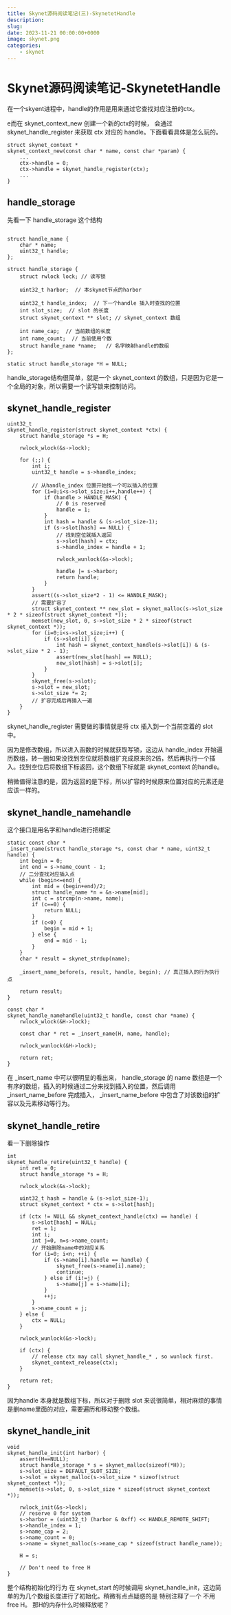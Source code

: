 ```yaml
---
title: Skynet源码阅读笔记(三)-SkynetetHandle
description: 
slug: 
date: 2023-11-21 00:00:00+0000
image: skynet.png
categories:
    - skynet
---
```


# Skynet源码阅读笔记-SkynetetHandle

在一个skyent进程中，handle的作用是用来通过它查找对应注册的ctx。

e而在 skynet_context_new 创建一个新的ctx的时候， 会通过 skynet_handle_register 来获取 ctx 对应的 handle。下面看看具体是怎么玩的。
```
struct skynet_context * 
skynet_context_new(const char * name, const char *param) {
	...
	ctx->handle = 0;	
	ctx->handle = skynet_handle_register(ctx); 
	...
}
```

## handle_storage
先看一下 handle_storage 这个结构
```

struct handle_name {
	char * name;
	uint32_t handle;
};

struct handle_storage {
	struct rwlock lock; // 读写锁

	uint32_t harbor;  // 本skynet节点的harbor

	uint32_t handle_index;  // 下一个handle 插入时查找的位置
	int slot_size;  // slot 的长度
	struct skynet_context ** slot; // skynet_context 数组 
	
	int name_cap;  // 当前数组的长度
	int name_count;  // 当前使用个数
	struct handle_name *name;   // 名字映射handle的数组
};

static struct handle_storage *H = NULL;
```
handle_storage结构很简单，就是一个 skynet_context 的数组，只是因为它是一个全局的对象，所以需要一个读写锁来控制访问。

## skynet_handle_register

```
uint32_t
skynet_handle_register(struct skynet_context *ctx) {
	struct handle_storage *s = H;

	rwlock_wlock(&s->lock);
	
	for (;;) {
		int i;
		uint32_t handle = s->handle_index;

		// 从handle_index 位置开始找一个可以插入的位置
		for (i=0;i<s->slot_size;i++,handle++) { 
			if (handle > HANDLE_MASK) {
				// 0 is reserved
				handle = 1;
			}
			int hash = handle & (s->slot_size-1);
			if (s->slot[hash] == NULL) {
				// 找到空位就插入返回
				s->slot[hash] = ctx;
				s->handle_index = handle + 1;

				rwlock_wunlock(&s->lock);

				handle |= s->harbor;
				return handle;
			}
		}
		assert((s->slot_size*2 - 1) <= HANDLE_MASK);
		// 需要扩容了
		struct skynet_context ** new_slot = skynet_malloc(s->slot_size * 2 * sizeof(struct skynet_context *));
		memset(new_slot, 0, s->slot_size * 2 * sizeof(struct skynet_context *));
		for (i=0;i<s->slot_size;i++) {
			if (s->slot[i]) {
				int hash = skynet_context_handle(s->slot[i]) & (s->slot_size * 2 - 1);
				assert(new_slot[hash] == NULL);
				new_slot[hash] = s->slot[i];
			}
		}
		skynet_free(s->slot);
		s->slot = new_slot;
		s->slot_size *= 2;
		// 扩容完成后再插入一遍
	}
}

```

skynet_handle_register 需要做的事情就是将 ctx 插入到一个当前空着的 slot 中。

因为是修改数组，所以进入函数的时候就获取写锁，这边从 handle_index 开始遍历数组，转一圈如果没找到空位就将数组扩充成原来的2倍，然后再执行一个插入。找到空位后将数组下标返回，这个数组下标就是 skynet_context 的handle。

稍微值得注意的是，因为返回的是下标，所以扩容的时候原来位置对应的元素还是应该一样的。

## skynet_handle_namehandle 
这个接口是用名字和handle进行把绑定
```
static const char *
_insert_name(struct handle_storage *s, const char * name, uint32_t handle) {
	int begin = 0;
	int end = s->name_count - 1;
	// 二分查找对应插入点
	while (begin<=end) {
		int mid = (begin+end)/2;
		struct handle_name *n = &s->name[mid];
		int c = strcmp(n->name, name);
		if (c==0) {
			return NULL;
		}
		if (c<0) {
			begin = mid + 1;
		} else {
			end = mid - 1;
		}
	}
	char * result = skynet_strdup(name);

	_insert_name_before(s, result, handle, begin); // 真正插入的行为执行点

	return result;
}

const char * 
skynet_handle_namehandle(uint32_t handle, const char *name) {
	rwlock_wlock(&H->lock);

	const char * ret = _insert_name(H, name, handle);

	rwlock_wunlock(&H->lock);

	return ret;
}

```
在 _insert_name 中可以很明显的看出来， handle_storage 的 name 数组是一个有序的数组，插入的时候通过二分来找到插入的位置，然后调用 _insert_name_before 完成插入， _insert_name_before 中包含了对该数组的扩容以及元素移动等行为。

## skynet_handle_retire 
看一下删除操作
```
int
skynet_handle_retire(uint32_t handle) {
	int ret = 0;
	struct handle_storage *s = H;

	rwlock_wlock(&s->lock);

	uint32_t hash = handle & (s->slot_size-1);
	struct skynet_context * ctx = s->slot[hash];

	if (ctx != NULL && skynet_context_handle(ctx) == handle) {
		s->slot[hash] = NULL;
		ret = 1;
		int i;
		int j=0, n=s->name_count;
		// 开始删除name中的对应关系
		for (i=0; i<n; ++i) {
			if (s->name[i].handle == handle) {
				skynet_free(s->name[i].name);
				continue;
			} else if (i!=j) {
				s->name[j] = s->name[i];
			}
			++j;
		}
		s->name_count = j;
	} else {
		ctx = NULL;
	}

	rwlock_wunlock(&s->lock);

	if (ctx) {
		// release ctx may call skynet_handle_* , so wunlock first.
		skynet_context_release(ctx);
	}

	return ret;
}
```

因为handle 本身就是数组下标，所以对于删除 slot 来说很简单，相对麻烦的事情是删name里面的对应，需要遍历和移动整个数组。


## skynet_handle_init

```
void 
skynet_handle_init(int harbor) {
	assert(H==NULL);
	struct handle_storage * s = skynet_malloc(sizeof(*H));
	s->slot_size = DEFAULT_SLOT_SIZE;
	s->slot = skynet_malloc(s->slot_size * sizeof(struct skynet_context *));
	memset(s->slot, 0, s->slot_size * sizeof(struct skynet_context *));

	rwlock_init(&s->lock);
	// reserve 0 for system
	s->harbor = (uint32_t) (harbor & 0xff) << HANDLE_REMOTE_SHIFT;
	s->handle_index = 1;
	s->name_cap = 2;
	s->name_count = 0;
	s->name = skynet_malloc(s->name_cap * sizeof(struct handle_name));

	H = s;

	// Don't need to free H
}
```

整个结构初始化的行为 在 skynet_start 的时候调用 skynet_handle_init，这边简单的为几个数组长度进行了初始化。稍微有点点疑惑的是 特别注释了一个 不用free H。 那H的内存什么时候释放呢？
